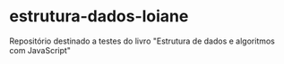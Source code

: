 # estrutura-dados-loiane
Repositório destinado a testes do livro "Estrutura de dados e algoritmos com JavaScript"

